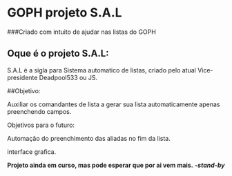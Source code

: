 # GOPH projeto S.A.L
###Criado com intuito de ajudar nas listas do GOPH



## Oque é o projeto S.A.L:

S.A.L é a sigla para Sistema automatico de listas, criado pelo atual Vice-presidente Deadpool533 ou JS.

##Objetivo:

Auxiliar os comandantes de lista a gerar sua lista automaticamente apenas preenchendo campos.

Objetivos para o futuro:

Automação do preenchimento das aliadas no fim da lista.

interface grafica.


**Projeto ainda em curso, mas pode esperar que por ai vem mais.**
**_-stand-by_**

